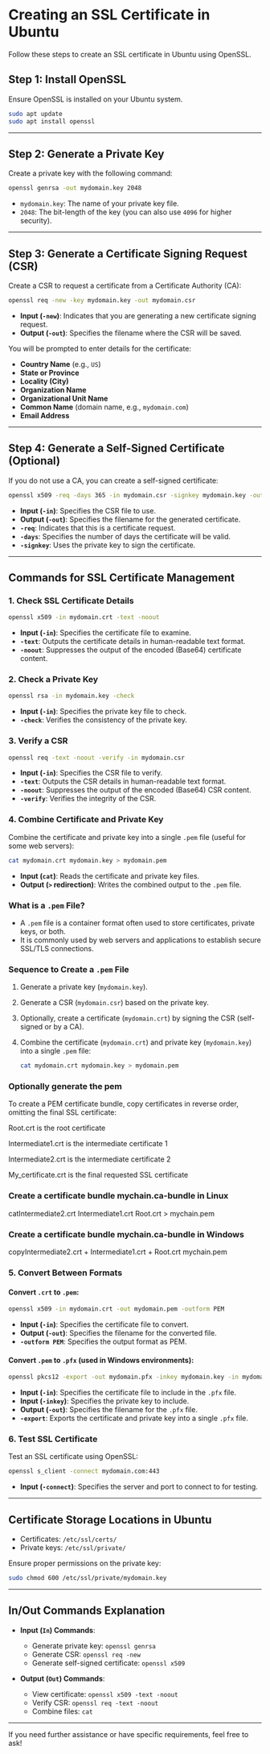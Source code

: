 # Creating an SSL Certificate in Ubuntu

Follow these steps to create an SSL certificate in Ubuntu using OpenSSL.

## Step 1: Install OpenSSL

Ensure OpenSSL is installed on your Ubuntu system.

```bash
sudo apt update
sudo apt install openssl
```

---

## Step 2: Generate a Private Key

Create a private key with the following command:

```bash
openssl genrsa -out mydomain.key 2048
```

- `mydomain.key`: The name of your private key file.
- `2048`: The bit-length of the key (you can also use `4096` for higher security).

---

## Step 3: Generate a Certificate Signing Request (CSR)

Create a CSR to request a certificate from a Certificate Authority (CA):

```bash
openssl req -new -key mydomain.key -out mydomain.csr
```

- **Input (`-new`)**: Indicates that you are generating a new certificate signing request.
- **Output (`-out`)**: Specifies the filename where the CSR will be saved.

You will be prompted to enter details for the certificate:

- **Country Name** (e.g., `US`)
- **State or Province**
- **Locality (City)**
- **Organization Name**
- **Organizational Unit Name**
- **Common Name** (domain name, e.g., `mydomain.com`)
- **Email Address**

---

## Step 4: Generate a Self-Signed Certificate (Optional)

If you do not use a CA, you can create a self-signed certificate:

```bash
openssl x509 -req -days 365 -in mydomain.csr -signkey mydomain.key -out mydomain.crt
```

- **Input (`-in`)**: Specifies the CSR file to use.
- **Output (`-out`)**: Specifies the filename for the generated certificate.
- **`-req`**: Indicates that this is a certificate request.
- **`-days`**: Specifies the number of days the certificate will be valid.
- **`-signkey`**: Uses the private key to sign the certificate.

---

## Commands for SSL Certificate Management

### 1. Check SSL Certificate Details

```bash
openssl x509 -in mydomain.crt -text -noout
```

- **Input (`-in`)**: Specifies the certificate file to examine.
- **`-text`**: Outputs the certificate details in human-readable text format.
- **`-noout`**: Suppresses the output of the encoded (Base64) certificate content.

### 2. Check a Private Key

```bash
openssl rsa -in mydomain.key -check
```

- **Input (`-in`)**: Specifies the private key file to check.
- **`-check`**: Verifies the consistency of the private key.

### 3. Verify a CSR

```bash
openssl req -text -noout -verify -in mydomain.csr
```

- **Input (`-in`)**: Specifies the CSR file to verify.
- **`-text`**: Outputs the CSR details in human-readable text format.
- **`-noout`**: Suppresses the output of the encoded (Base64) CSR content.
- **`-verify`**: Verifies the integrity of the CSR.

### 4. Combine Certificate and Private Key

Combine the certificate and private key into a single `.pem` file (useful for some web servers):

```bash
cat mydomain.crt mydomain.key > mydomain.pem
```

- **Input (`cat`)**: Reads the certificate and private key files.
- **Output (`>` redirection)**: Writes the combined output to the `.pem` file.

### What is a `.pem` File?

- A `.pem` file is a container format often used to store certificates, private keys, or both.
- It is commonly used by web servers and applications to establish secure SSL/TLS connections.

### Sequence to Create a `.pem` File

1. Generate a private key (`mydomain.key`).
2. Generate a CSR (`mydomain.csr`) based on the private key.
3. Optionally, create a certificate (`mydomain.crt`) by signing the CSR (self-signed or by a CA).
4. Combine the certificate (`mydomain.crt`) and private key (`mydomain.key`) into a single `.pem` file:

   ```bash
   cat mydomain.crt mydomain.key > mydomain.pem
   ```

### Optionally generate the pem  

To create a PEM certificate bundle, copy certificates in reverse order, omitting the final SSL certificate:

Root.crt is the root certificate

Intermediate1.crt is the intermediate certificate 1

Intermediate2.crt is the intermediate certificate 2

My_certificate.crt is the final requested SSL certificate

### Create a certificate bundle mychain.ca-bundle in Linux

catIntermediate2.crt  Intermediate1.crt Root.crt > mychain.pem

### Create a certificate bundle mychain.ca-bundle in Windows

copyIntermediate2.crt +  Intermediate1.crt + Root.crt mychain.pem

### 5. Convert Between Formats

#### Convert `.crt` to `.pem`:

```bash
openssl x509 -in mydomain.crt -out mydomain.pem -outform PEM
```

- **Input (`-in`)**: Specifies the certificate file to convert.
- **Output (`-out`)**: Specifies the filename for the converted file.
- **`-outform PEM`**: Specifies the output format as PEM.

#### Convert `.pem` to `.pfx` (used in Windows environments):

```bash
openssl pkcs12 -export -out mydomain.pfx -inkey mydomain.key -in mydomain.crt
```

- **Input (`-in`)**: Specifies the certificate file to include in the `.pfx` file.
- **Input (`-inkey`)**: Specifies the private key to include.
- **Output (`-out`)**: Specifies the filename for the `.pfx` file.
- **`-export`**: Exports the certificate and private key into a single `.pfx` file.

### 6. Test SSL Certificate

Test an SSL certificate using OpenSSL:

```bash
openssl s_client -connect mydomain.com:443
```

- **Input (`-connect`)**: Specifies the server and port to connect to for testing.

---

## Certificate Storage Locations in Ubuntu

- Certificates: `/etc/ssl/certs/`
- Private keys: `/etc/ssl/private/`

Ensure proper permissions on the private key:

```bash
sudo chmod 600 /etc/ssl/private/mydomain.key
```

---

## In/Out Commands Explanation

- **Input (`In`) Commands**:
  - Generate private key: `openssl genrsa`
  - Generate CSR: `openssl req -new`
  - Generate self-signed certificate: `openssl x509`

- **Output (`Out`) Commands**:
  - View certificate: `openssl x509 -text -noout`
  - Verify CSR: `openssl req -text -noout`
  - Combine files: `cat`

---

If you need further assistance or have specific requirements, feel free to ask!

